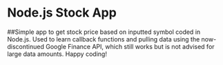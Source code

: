 # Node.js Stock App
##Simple app to get stock price based on inputted symbol coded in Node.js.
Used to learn callback functions and pulling data using the now-discontinued Google Finance API, which still works but is not advised for large data amounts.
Happy coding!
